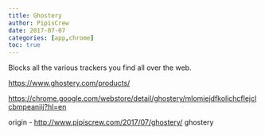 ```yaml
---
title: Ghostery
author: PipisCrew
date: 2017-07-07
categories: [app,chrome]
toc: true
---
```


Blocks all the various trackers you find all over the web.

https://www.ghostery.com/products/

https://chrome.google.com/webstore/detail/ghostery/mlomiejdfkolichcflejclcbmpeaniij?hl=en

origin - http://www.pipiscrew.com/2017/07/ghostery/ ghostery